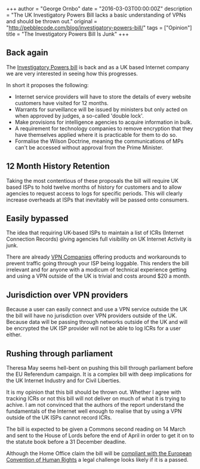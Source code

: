 +++
author = "George Ornbo"
date = "2016-03-03T00:00:00Z"
description = "The UK Investigatory Powers Bill lacks a basic understanding of VPNs and should be thrown out."
original = "http://pebblecode.com/blog/investigatory-powers-bill/"
tags = ["Opinion"]
title = "The Investigatory Powers Bill Is Junk"
+++

## Back again

The [Investigatory Powers bill][2] is back and as a UK based Internet company we
are very interested in seeing how this progresses.

In short it proposes the following:

- Internet service providers will have to store the details of every website
  customers have visited for 12 months.
- Warrants for surveillance will be issued by ministers but only acted on when
  approved by judges, a so-called 'double lock'.
- Make provisions for intelligence agencies to acquire information in bulk.
- A requirement for technology companies to remove encryption that they have
  themselves applied where it is practicable for them to do so.
- Formalise the Wilson Doctrine, meaning the communications of MPs can't be
  accessed without approval from the Prime Minister.

## 12 Month History Retention

Taking the most contentious of these proposals the bill will require UK based
ISPs to hold twelve months of history for customers and to allow agencies to
request access to logs for specific periods. This will clearly increase
overheads at ISPs that inevitably will be passed onto consumers.

## Easily bypassed

The idea that requiring UK-based ISPs to maintain a list of ICRs (Internet
Connection Records) giving agencies full visibility on UK Internet Activity is
junk.

There are already [VPN Companies][1] offering products and workarounds to
prevent traffic going through your ISP being loggable. This renders the bill
irrelevant and for anyone with a modicum of technical experience getting and
using a VPN outside of the UK is trivial and costs around $20 a month.

## Jurisdiction over VPN providers

Because a user can easily connect and use a VPN service outside the UK the bill
will have no jurisdiction over VPN providers outside of the UK. Because data
will be passing through networks outside of the UK and will be encrypted the UK
ISP provider will not be able to log ICRs for a user either.

## Rushing through parliament

Theresa May seems hell-bent on pushing this bill through parliament before the
EU Referendum campaign. It is a complex bill with deep implications for the UK
Internet Industry and for Civil Liberties.

It is my opinion that this bill should be thrown out. Whether I agree with
tracking ICRs or not this bill will not deliver on much of what it is trying to
achive. I am not convinced that the authors of the report understand the
fundamentals of the Internet well enough to realise that by using a VPN outside
of the UK ISPs cannot record ICRs.

The bill is expected to be given a Commons second reading on 14 March and sent
to the House of Lords before the end of April in order to get it on to the
statute book before a 31 December deadline.

Although the Home Office claim the bill will be [compliant with the European
Convention of Human Rights][3] a legal challenge looks likely if it is a passed.

[1]: https://nordvpn.com/blog/uk-reintroducing-snoopers-charter-and-then-some/
[2]: https://www.gov.uk/government/publications/draft-investigatory-powers-bill
[3]:
  https://www.gov.uk/government/uploads/system/uploads/attachment_data/file/473763/European_Convention_on_Human_Rights_Memorandum.pdf
